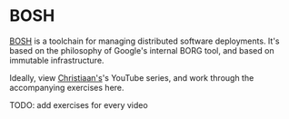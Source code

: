 # BOSH

[BOSH](www.bosh.io) is a toolchain for managing distributed software deployments. It's based on the philosophy of Google's internal BORG tool, and based on immutable infrastructure.

Ideally, view [Christiaan's](www.twitter.com/vchrisr)'s YouTube series, and work through the accompanying exercises here.

TODO: add exercises for every video
